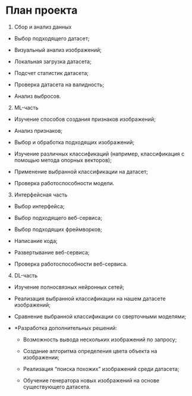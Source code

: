 # План проекта

1. Сбор и анализ данных
    
- Выбор подходящего датасет; 
    
- Визуальный анализ изображений;
    
- Локальная загрузка датасета; 
    
- Подсчет статистик датасета; 
    
- Проверка датасета на валидность; 
    
- Анализ выбросов. 
    

2. ML-часть

- Изучение способов создания признаков изображений; 
    
- Анализ признаков; 
    
- Выбор и обработка подходящих изображений; 
    
- Изучение различных классификаций (например, классификация с помощью метода опорных векторов);
    
- Применение выбранной классификации на датасет; 
    
- Проверка работоспособности модели.
    

3. Интерфейсная часть

- Выбор интерфейса;
    
- Выбор подходящего веб-сервиса;
    
- Выбор подходящих фреймворков;
    
- Написание кода; 
    
- Развертывание веб-сервиса; 
    
- Проверка работоспособности веб-сервиса.
    

4. DL-часть

- Изучение полносвязных нейронных сетей; 
    
- Реализация выбранной классификации на нашем датасете изображений; 
    
- Сравнение выбранной классификации со сверточными моделями;
    
- *Разработка дополнительных решений:
    
	- Возможность вывода нескольких изображений по запросу; 

	- Создание алгоритма определения цвета объекта на изображении;

	- Реализация “поиска похожих” изображений среди датасета; 

	- Обучение генератора новых изображений на основе существующего датасета.
